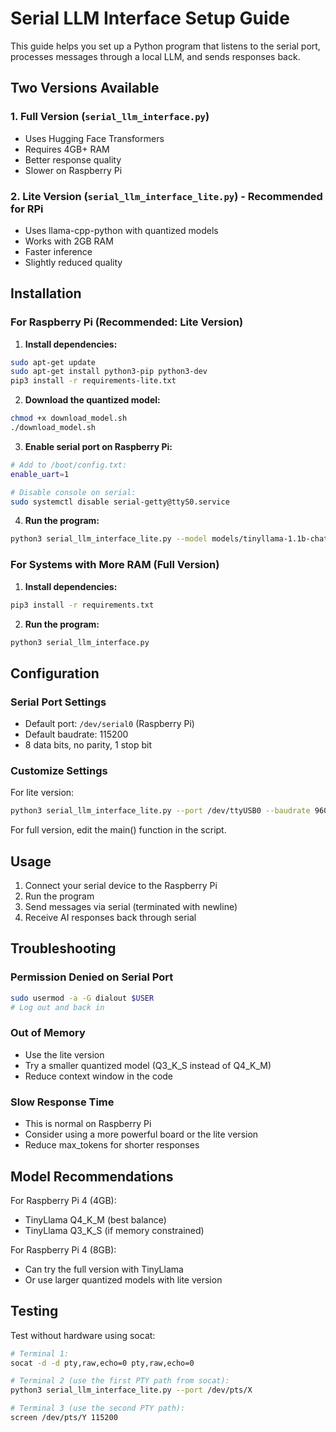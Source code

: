 # Serial LLM Interface Setup Guide

This guide helps you set up a Python program that listens to the serial port, processes messages through a local LLM, and sends responses back.

## Two Versions Available

### 1. **Full Version** (`serial_llm_interface.py`)
- Uses Hugging Face Transformers
- Requires 4GB+ RAM
- Better response quality
- Slower on Raspberry Pi

### 2. **Lite Version** (`serial_llm_interface_lite.py`) - Recommended for RPi
- Uses llama-cpp-python with quantized models
- Works with 2GB RAM
- Faster inference
- Slightly reduced quality

## Installation

### For Raspberry Pi (Recommended: Lite Version)

1. **Install dependencies:**
```bash
sudo apt-get update
sudo apt-get install python3-pip python3-dev
pip3 install -r requirements-lite.txt
```

2. **Download the quantized model:**
```bash
chmod +x download_model.sh
./download_model.sh
```

3. **Enable serial port on Raspberry Pi:**
```bash
# Add to /boot/config.txt:
enable_uart=1

# Disable console on serial:
sudo systemctl disable serial-getty@ttyS0.service
```

4. **Run the program:**
```bash
python3 serial_llm_interface_lite.py --model models/tinyllama-1.1b-chat-v1.0.Q4_K_M.gguf
```

### For Systems with More RAM (Full Version)

1. **Install dependencies:**
```bash
pip3 install -r requirements.txt
```

2. **Run the program:**
```bash
python3 serial_llm_interface.py
```

## Configuration

### Serial Port Settings
- Default port: `/dev/serial0` (Raspberry Pi)
- Default baudrate: 115200
- 8 data bits, no parity, 1 stop bit

### Customize Settings

For lite version:
```bash
python3 serial_llm_interface_lite.py --port /dev/ttyUSB0 --baudrate 9600 --model path/to/model.gguf
```

For full version, edit the main() function in the script.

## Usage

1. Connect your serial device to the Raspberry Pi
2. Run the program
3. Send messages via serial (terminated with newline)
4. Receive AI responses back through serial

## Troubleshooting

### Permission Denied on Serial Port
```bash
sudo usermod -a -G dialout $USER
# Log out and back in
```

### Out of Memory
- Use the lite version
- Try a smaller quantized model (Q3_K_S instead of Q4_K_M)
- Reduce context window in the code

### Slow Response Time
- This is normal on Raspberry Pi
- Consider using a more powerful board or the lite version
- Reduce max_tokens for shorter responses

## Model Recommendations

For Raspberry Pi 4 (4GB):
- TinyLlama Q4_K_M (best balance)
- TinyLlama Q3_K_S (if memory constrained)

For Raspberry Pi 4 (8GB):
- Can try the full version with TinyLlama
- Or use larger quantized models with lite version

## Testing

Test without hardware using socat:
```bash
# Terminal 1:
socat -d -d pty,raw,echo=0 pty,raw,echo=0

# Terminal 2 (use the first PTY path from socat):
python3 serial_llm_interface_lite.py --port /dev/pts/X

# Terminal 3 (use the second PTY path):
screen /dev/pts/Y 115200
```